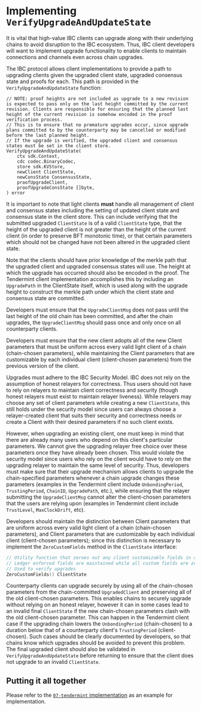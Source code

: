 <!--
order: 7
-->

# Implementing `VerifyUpgradeAndUpdateState`

It is vital that high-value IBC clients can upgrade along with their underlying chains to avoid disruption to the IBC ecosystem. Thus, IBC client developers will want to implement upgrade functionality to enable clients to maintain connections and channels even across chain upgrades.

The IBC protocol allows client implementations to provide a path to upgrading clients given the upgraded client state, upgraded consensus state and proofs for each. This path is provided in the `VerifyUpgradeAndUpdateState` function:

```golang	
// NOTE: proof heights are not included as upgrade to a new revision is expected to pass only on the last height committed by the current revision. Clients are responsible for ensuring that the planned last height of the current revision is somehow encoded in the proof verification process.
// This is to ensure that no premature upgrades occur, since upgrade plans committed to by the counterparty may be cancelled or modified before the last planned height.
// If the upgrade is verified, the upgraded client and consensus states must be set in the client store.
VerifyUpgradeAndUpdateState(
    ctx sdk.Context,
    cdc codec.BinaryCodec,
    store sdk.KVStore,
    newClient ClientState,
    newConsState ConsensusState,
    proofUpgradeClient,
    proofUpgradeConsState []byte,
) error
```

It is important to note that light clients **must** handle all management of client and consensus states including the setting of updated client state and consensus state in the client store. This can include verifying that the submitted upgraded `ClientState` is of a valid `ClientState` type, that the height of the upgraded client is not greater than the height of the current client (in order to preserve BFT monotonic time), or that certain parameters which should not be changed have not been altered in the upgraded client state.

Note that the clients should have prior knowledge of the merkle path that the upgraded client and upgraded consensus states will use. The height at which the upgrade has occurred should also be encoded in the proof. The Tendermint client implementation accomplishes this by including an `UpgradePath` in the ClientState itself, which is used along with the upgrade height to construct the merkle path under which the client state and consensus state are committed.

Developers must ensure that the `UpgradeClientMsg` does not pass until the last height of the old chain has been committed, and after the chain upgrades, the `UpgradeClientMsg` should pass once and only once on all counterparty clients.

Developers must ensure that the new client adopts all of the new Client parameters that must be uniform across every valid light client of a chain (chain-chosen parameters), while maintaining the Client parameters that are customizable by each individual client (client-chosen parameters) from the previous version of the client.

Upgrades must adhere to the IBC Security Model. IBC does not rely on the assumption of honest relayers for correctness. Thus users should not have to rely on relayers to maintain client correctness and security (though honest relayers must exist to maintain relayer liveness). While relayers may choose any set of client parameters while creating a new `ClientState`, this still holds under the security model since users can always choose a relayer-created client that suits their security and correctness needs or create a Client with their desired parameters if no such client exists.

However, when upgrading an existing client, one must keep in mind that there are already many users who depend on this client's particular parameters. We cannot give the upgrading relayer free choice over these parameters once they have already been chosen. This would violate the security model since users who rely on the client would have to rely on the upgrading relayer to maintain the same level of security. Thus, developers must make sure that their upgrade mechanism allows clients to upgrade the chain-specified parameters whenever a chain upgrade changes these parameters (examples in the Tendermint client include `UnbondingPeriod`, `TrustingPeriod`, `ChainID`, `UpgradePath`, etc.), while ensuring that the relayer submitting the `UpgradeClientMsg` cannot alter the client-chosen parameters that the users are relying upon (examples in Tendermint client include `TrustLevel`, `MaxClockDrift`, etc).

Developers should maintain the distinction between Client parameters that are uniform across every valid light client of a chain (chain-chosen parameters), and Client parameters that are customizable by each individual client (client-chosen parameters); since this distinction is necessary to implement the `ZeroCustomFields` method in the `ClientState` interface:

```go
// Utility function that zeroes out any client customizable fields in client state
// Ledger enforced fields are maintained while all custom fields are zero values
// Used to verify upgrades
ZeroCustomFields() ClientState
```

Counterparty clients can upgrade securely by using all of the chain-chosen parameters from the chain-committed `UpgradedClient` and preserving all of the old client-chosen parameters. This enables chains to securely upgrade without relying on an honest relayer, however it can in some cases lead to an invalid final `ClientState` if the new chain-chosen parameters clash with the old client-chosen parameter. This can happen in the Tendermint client case if the upgrading chain lowers the `UnbondingPeriod` (chain-chosen) to a duration below that of a counterparty client's `TrustingPeriod` (client-chosen). Such cases should be clearly documented by developers, so that chains know which upgrades should be avoided to prevent this problem. The final upgraded client should also be validated in `VerifyUpgradeAndUpdateState` before returning to ensure that the client does not upgrade to an invalid `ClientState`.

## Putting it all together

Please refer to the [`07-tendermint` implementation](https://github.com/cosmos/ibc-go/blob/02-client-refactor-beta1/modules/light-clients/07-tendermint/upgrade.go#L27) as an example for implementation.
